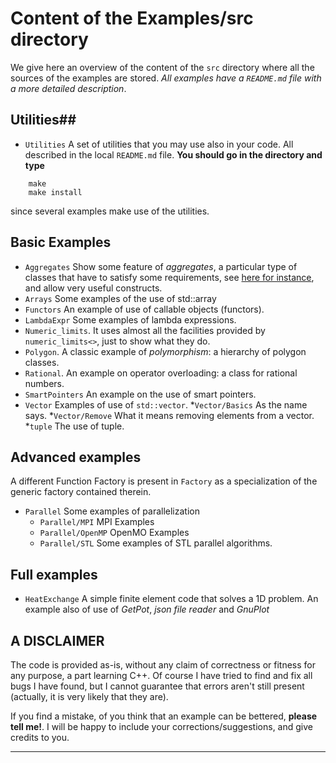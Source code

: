 # Content of the Examples/src directory #

We give here an overview of the content of the `src` directory where all the sources of the examples are stored. *All examples have a `README.md` file with a more detailed description*.


## Utilities##
  - `Utilities` A set of utilities that you may use also in your code. All described in the local `README.md` file. 
  **You should go in the directory and type**

``` 
    make
    make install
```

since several examples make use of the utilities.
  
## Basic Examples ##
  * `Aggregates` Show some feature of *aggregates*, a particular type of classes that have to satisfy some requirements, see [here for instance](https://en.cppreference.com/w/cpp/language/aggregate_initialization), and allow very useful constructs.
  * `Arrays` Some examples of the use of std::array
  * `Functors` An example of use of callable objects (functors).
  * `LambdaExpr` Some examples of lambda expressions.
  * `Numeric_limits`. It uses almost all the facilities provided by `numeric_limits<>`, just to show what they do.
  * `Polygon`. A classic example of *polymorphism*: a hierarchy of polygon classes.
  * `Rational`. An example on operator overloading: a class for rational numbers.
  * `SmartPointers` An example on the use of smart pointers. 
  * `Vector` Examples of use of `std::vector`.
  *`Vector/Basics` As the name says.
  *`Vector/Remove` What it means removing elements from a vector.
  *`tuple` The use of tuple. 

## Advanced examples
  A different Function Factory is present in `Factory` as a specialization of the generic factory contained therein.
  * `Parallel` Some examples of parallelization
    * `Parallel/MPI` MPI Examples
    * `Parallel/OpenMP` OpenMO Examples
    * `Parallel/STL` Some examples of STL parallel algorithms.


## Full examples
  * `HeatExchange` A simple finite element code that solves a 1D problem. An example also of use of *GetPot*, *json file reader* and *GnuPlot*
## A DISCLAIMER ##

The code is provided as-is, without any claim of correctness or fitness for any purpose, a part learning C++. Of
course I have tried to find and fix all bugs I have found, but I cannot guarantee that
errors aren't still present (actually, it is very likely that they are).

If you find a mistake, of you think that an example can be bettered, **please tell me!**. I will be happy to include your corrections/suggestions, and give credits to you.

-------------------------------------------------------------------------------


